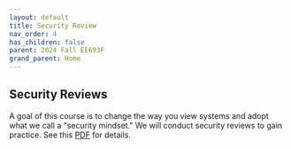```yaml
---
layout: default
title: Security Review
nav_order: 4
has_children: false
parent: 2024 Fall EE693F
grand_parent: Home
---
```


## Security Reviews
A goal of this course is to change the way you view systems and adopt what we call a "security mindset." We will conduct security reviews to gain practice. See this [PDF](papers/securityreview.pdf) for details.